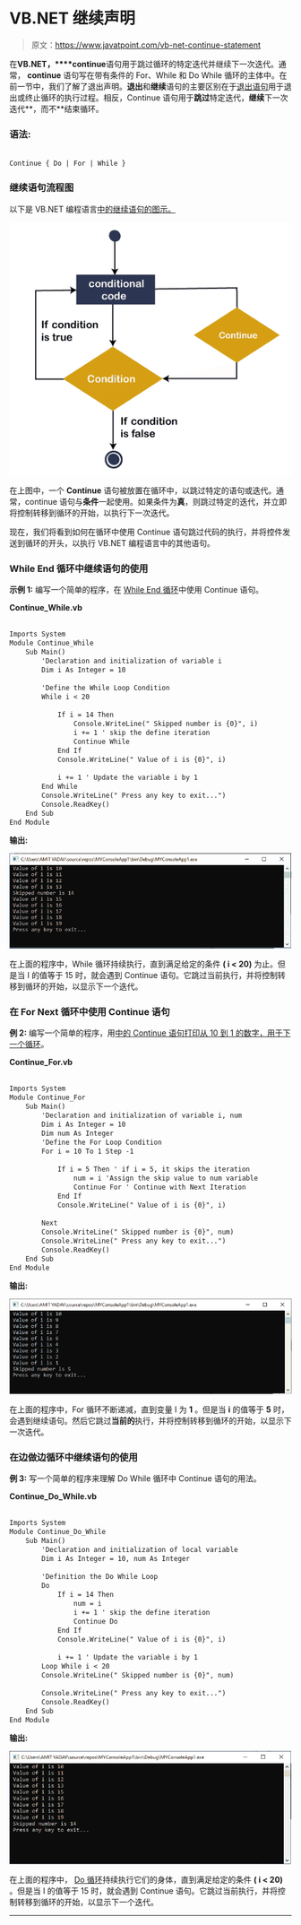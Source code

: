 # VB.NET 继续声明

> 原文：<https://www.javatpoint.com/vb-net-continue-statement>

在**VB.NET，****continue**语句用于跳过循环的特定迭代并继续下一次迭代。通常， **continue** 语句写在带有条件的 For、While 和 Do While 循环的主体中。在前一节中，我们了解了退出声明。**退出**和**继续**语句的主要区别在于[退出语句](vb-net-exit-statement)用于退出或终止循环的执行过程。相反，Continue 语句用于**跳过**特定迭代，**继续**下一次迭代**，而不**结束循环。

### 语法:

```

Continue { Do | For | While }

```

### 继续语句流程图

以下是 VB.NET 编程语言[中的继续语句的图示。](https://www.javatpoint.com/vb-net)

![VB.NET Continue Statement](img/2109643607e051d71763121acfe82ed5.png)

在上图中，一个 **Continue** 语句被放置在循环中，以跳过特定的语句或迭代。通常，continue 语句与**条件**一起使用。如果条件为**真**，则跳过特定的迭代，并立即将控制转移到循环的开始，以执行下一次迭代。

现在，我们将看到如何在循环中使用 Continue 语句跳过代码的执行，并将控件发送到循环的开头，以执行 VB.NET 编程语言中的其他语句。

### While End 循环中继续语句的使用

**示例 1:** 编写一个简单的程序，在 [While End 循环](vb-net-while-end-loop)中使用 Continue 语句。

**Continue_While.vb**

```

Imports System
Module Continue_While
    Sub Main()
        'Declaration and initialization of variable i
        Dim i As Integer = 10

        'Define the While Loop Condition
        While i < 20

            If i = 14 Then
                Console.WriteLine(" Skipped number is {0}", i)
                i += 1 ' skip the define iteration
                Continue While
            End If
            Console.WriteLine(" Value of i is {0}", i)

            i += 1 ' Update the variable i by 1
        End While
        Console.WriteLine(" Press any key to exit...")
        Console.ReadKey()
    End Sub
End Module

```

**输出:**

![VB.NET Continue Statement](img/2c4283af645f3776b61ace9f3e3cf665.png)

在上面的程序中，While 循环持续执行，直到满足给定的条件 **( i < 20)** 为止。但是当 I 的值等于 15 时，就会遇到 Continue 语句。它跳过当前执行，并将控制转移到循环的开始，以显示下一个迭代。

### 在 For Next 循环中使用 Continue 语句

**例 2:** 编写一个简单的程序，用[中的 Continue 语句打印从 10 到 1 的数字，用于下一个循环](vb-net-for-next-loop)。

**Continue_For.vb**

```

Imports System
Module Continue_For
    Sub Main()
        'Declaration and initialization of variable i, num
        Dim i As Integer = 10
        Dim num As Integer
        'Define the For Loop Condition
        For i = 10 To 1 Step -1

            If i = 5 Then ' if i = 5, it skips the iteration 
                num = i 'Assign the skip value to num variable
                Continue For ' Continue with Next Iteration
            End If
            Console.WriteLine(" Value of i is {0}", i)

        Next
        Console.WriteLine(" Skipped number is {0}", num)
        Console.WriteLine(" Press any key to exit...")
        Console.ReadKey()
    End Sub
End Module

```

**输出:**

![VB.NET Continue Statement](img/776ec1eecfd63e1faf0bbe3a1012806e.png)

在上面的程序中，For 循环不断递减，直到变量 I 为 **1** 。但是当 **i** 的值等于 **5** 时，会遇到继续语句。然后它跳过**当前的**执行，并将控制转移到循环的开始，以显示下一次迭代。

### 在边做边循环中继续语句的使用

**例 3:** 写一个简单的程序来理解 Do While 循环中 Continue 语句的用法。

**Continue_Do_While.vb**

```

Imports System
Module Continue_Do_While
    Sub Main()
        'Declaration and initialization of local variable
        Dim i As Integer = 10, num As Integer

        'Definition the Do While Loop
        Do
            If i = 14 Then
                num = i
                i += 1 ' skip the define iteration
                Continue Do
            End If
            Console.WriteLine(" Value of i is {0}", i)

            i += 1 ' Update the variable i by 1
        Loop While i < 20
        Console.WriteLine(" Skipped number is {0}", num)

        Console.WriteLine(" Press any key to exit...")
        Console.ReadKey()
    End Sub
End Module

```

**输出:**

![VB.NET Continue Statement](img/6545c5cfd343d318c60af75ffff2b2b5.png)

在上面的程序中， [Do 循环](vb-net-do-loop)持续执行它们的身体，直到满足给定的条件 **( i < 20)** 。但是当 I 的值等于 15 时，就会遇到 Continue 语句。它跳过当前执行，并将控制转移到循环的开始，以显示下一个迭代。

* * *